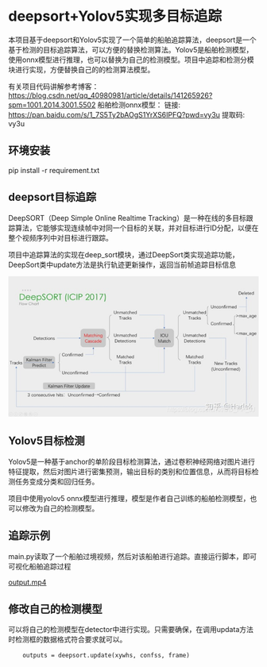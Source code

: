 # deepsort+Yolov5实现多目标追踪
本项目基于deepsort和Yolov5实现了一个简单的船舶追踪算法，deepsort是一个基于检测的目标追踪算法，可以方便的替换检测算法。Yolov5是船舶检测模型，
使用onnx模型进行推理，也可以替换为自己的检测模型。项目中追踪和检测分模块进行实现，方便替换自己的的检测算法模型。

有关项目代码讲解参考博客：https://blog.csdn.net/qq_40980981/article/details/141265926?spm=1001.2014.3001.5502
船舶检测onnx模型： 链接: https://pan.baidu.com/s/1_7S5Ty2bAOgS1YrXS6IPFQ?pwd=vy3u 提取码: vy3u

## 环境安装
pip install -r requirement.txt

## deepsort目标追踪
DeepSORT（Deep Simple Online Realtime Tracking）是一种在线的多目标跟踪算法，它能够实现连续帧中对同一个目标的关联，并对目标进行ID分配，以便在整个视频序列中对目标进行跟踪。

项目中追踪算法的实现在deep_sort模块，通过DeepSort类实现追踪功能，DeepSort类中update方法是执行轨迹更新操作，返回当前帧追踪目标信息

![img.png](doc/img.png)
## Yolov5目标检测
Yolov5是一种基于anchor的单阶段目标检测算法，通过卷积神经网络对图片进行特征提取，然后对图片进行密集预测，输出目标的类别和位置信息，从而将目标检测任务变成分类和回归任务。

项目中使用yolov5 onnx模型进行推理，模型是作者自己训练的船舶检测模型，也可以修改为自己的检测模型。


## 追踪示例
main.py读取了一个船舶过境视频，然后对该船舶进行追踪。直接运行脚本，即可可视化船舶追踪过程

[output.mp4](doc/output.mp4)

## 修改自己的检测模型
可以将自己的检测模型在detector中进行实现。只需要确保，在调用updata方法时检测框的数据格式符合要求就可以。

        outputs = deepsort.update(xywhs, confss, frame)